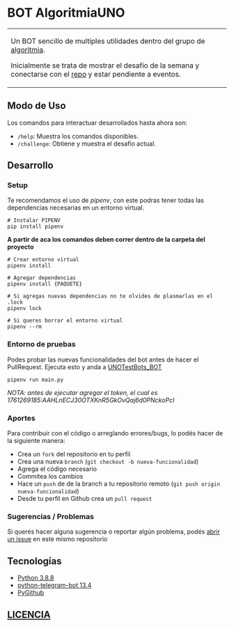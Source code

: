 # BOT AlgoritmiaUNO

<table>
<tr>
<td>

Un BOT sencillo de multiples utilidades dentro del grupo de [algoritmia](https://t.me/algoritmiaUNO).

Inicialmente se trata de mostrar el desafio de la semana y conectarse con el [repo](https://github.com/gnuno/algoritmia) y estar pendiente a eventos.
</td>
</tr>
</table>


## Modo de Uso
Los comandos para interactuar desarrollados hasta ahora son:

* `/help`: Muestra los comandos disponibles.
* `/challenge`: Obtiene y muestra el desafio actual.


## Desarrollo

### Setup

Te recomendamos el uso de *pipenv*, con este podras tener todas las dependencias necesarias en un entorno virtual.
```
# Instalar PIPENV
pip install pipenv
```

**A partir de aca los comandos deben correr dentro de la carpeta del proyecto**
```
# Crear entorno virtual 
pipenv install

# Agregar dependencias 
pipenv install {PAQUETE}

# Si agregas nuevas dependencias no te olvides de plasmarlas en el .lock
pipenv lock 

# Si queres borrar el entorno virtual
pipenv --rm
```

### Entorno de pruebas

Podes probar las nuevas funcionalidades del bot antes de hacer el PullRequest.
Ejecuta esto y anda a [UNOTestBots_BOT](http://t.me/UNOTestBots_BOT)
```
pipenv run main.py
```
*NOTA: antes de ejecutar agregar el token, el cual es 1761269185:AAHLnECJ30OTXKnR5GkOvQaj6d0PNckoPcI*

### Aportes

Para contribuir con el código o arreglando errores/bugs, lo podés hacer de la siguiente manera:

* Crea un `fork` del repositorio en tu perfil
* Crea una nueva `branch` (`git checkout -b nueva-funcionalidad`)
* Agrega el código necesario
* Commitea los cambios
* Hace un `push` de de la branch a tu repositorio remoto (`git push origin nueva-funcionalidad`)
* Desde tu perfil en Github crea un `pull request` 

### Sugerencias / Problemas

Si querés hacer alguna sugerencia o reportar algún problema, podés [abrir un issue](https://github.com/gnuno/bot-tg-algoritmia/issues/new) en este mismo repositorio


## Tecnologías

* [Python 3.8.8](https://www.python.org)
* [python-telegram-bot 13.4](https://github.com/python-telegram-bot/python-telegram-bot)
* [PyGithub](https://pygithub.readthedocs.io/en/latest/)


## [LICENCIA](https://github.com/gnuno/bot-tg-algoritmia/blob/main/LICENSE)
